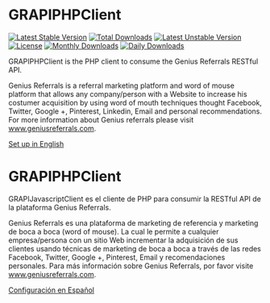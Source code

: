 GRAPIPHPClient
==============

[![Latest Stable Version](https://poser.pugx.org/geniusreferrals/gr-api-php-client/v/stable.png)](https://packagist.org/packages/geniusreferrals/gr-api-php-client)
[![Total Downloads](https://poser.pugx.org/geniusreferrals/gr-api-php-client/downloads.png)](https://packagist.org/packages/geniusreferrals/gr-api-php-client)
[![Latest Unstable Version](https://poser.pugx.org/geniusreferrals/gr-api-php-client/v/unstable.png)](https://packagist.org/packages/geniusreferrals/gr-api-php-client)
[![License](https://poser.pugx.org/geniusreferrals/gr-api-php-client/license.png)](https://packagist.org/packages/geniusreferrals/gr-api-php-client)
[![Monthly Downloads](https://poser.pugx.org/geniusreferrals/gr-api-php-client/d/monthly.png)](https://packagist.org/packages/geniusreferrals/gr-api-php-client)
[![Daily Downloads](https://poser.pugx.org/geniusreferrals/gr-api-php-client/d/daily.png)](https://packagist.org/packages/geniusreferrals/gr-api-php-client)


GRAPIPHPClient is the PHP client to consume the Genius Referrals RESTful API.

Genius Referrals is a referral marketing platform and word of mouse platform that allows 
any company/person with a Website to increase his costumer acquisition by using word of mouth techniques thought 
Facebook, Twitter, Google +, Pinterest, Linkedin, Email and personal recommendations.  For more information about Genius referrals please visit www.geniusreferrals.com.

[Set up in English](resources/doc/index.en.md)


GRAPIPHPClient
=====================

GRAPIJavascriptClient es el cliente de PHP para consumir la RESTful API de la plataforma Genius Referrals.

Genius Referrals es una plataforma de marketing de referencia y marketing de boca a boca (word of mouse). La cual le permite a cualquier 
empresa/persona con un sitio Web incrementar la adquisición de sus clientes usando técnicas de marketing de boca a boca a través de las redes
Facebook, Twitter, Google +, Pinterest, Email y recomendaciones personales. Para más información sobre Genius Referrals, por favor visite www.geniusreferrals.com.

[Configuración en Español](resources/doc/index.es.md)